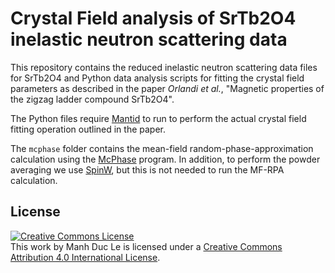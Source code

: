 # Crystal Field analysis of SrTb2O4 inelastic neutron scattering data

This repository contains the reduced inelastic neutron scattering data files for SrTb2O4 and Python data analysis scripts for fitting the crystal field parameters as described in the paper _Orlandi et al._, "Magnetic properties of the zigzag ladder compound SrTb2O4".

The Python files require [Mantid](https://www.mantidproject.org/) to run to perform the actual crystal field fitting operation outlined in the paper.

The `mcphase` folder contains the mean-field random-phase-approximation calculation using the [McPhase](https://mcphase.github.io/webpage/) program. In addition, to perform the powder averaging we use [SpinW](https://spinw.org), but this is not needed to run the MF-RPA calculation.


## License

<a rel="license" href="http://creativecommons.org/licenses/by/4.0/"><img alt="Creative Commons License" style="border-width:0" src="https://i.creativecommons.org/l/by/4.0/88x31.png" /></a><br />This work by Manh Duc Le is licensed under a <a rel="license" href="http://creativecommons.org/licenses/by/4.0/">Creative Commons Attribution 4.0 International License</a>.
